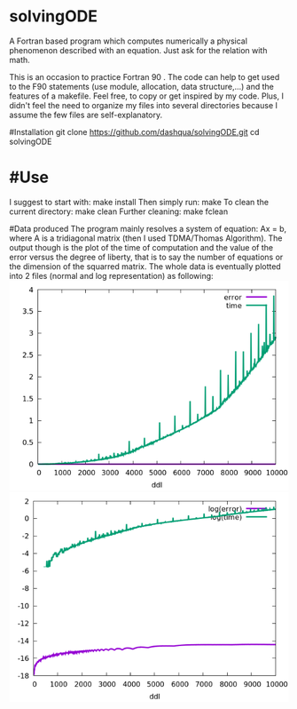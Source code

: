 # solvingODE
A Fortran based program which computes numerically a physical phenomenon described with an equation.
Just ask for the relation with math.

This is an occasion to practice Fortran 90 . The code can help to get used to the F90 statements (use module, allocation, data structure,...) and the features of a makefile. Feel free, to copy or get inspired by my code.
Plus, I didn't feel the need to organize my files into several directories because I assume the few files are self-explanatory.

#Installation
  git clone https://github.com/dashqua/solvingODE.git
  cd solvingODE

#Use
=
I suggest to start with:
  make install
Then simply run:
  make
To clean the current directory:
  make clean
Further cleaning:
  make fclean

#Data produced
The program mainly resolves a system of equation: Ax = b, where A is a tridiagonal matrix (then I used TDMA/Thomas Algorithm).
The output though is the plot of the time of computation and the value of the error versus the degree of liberty, that is to say the number of equations or the dimension of the squarred matrix. The whole data is eventually plotted into 2 files (normal and log representation) as following:
![GitHub Logo](/vizualize.png)
![GitHub Logo](/logvizualize.png)
